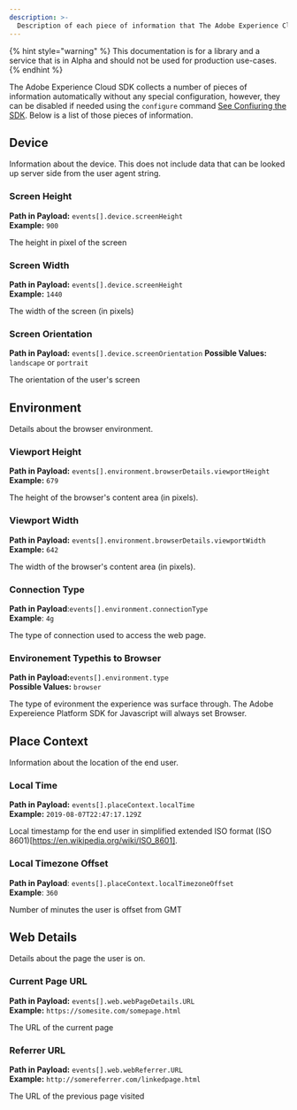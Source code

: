 ```yaml
---
description: >-
  Description of each piece of information that The Adobe Experience Cloud SDK collects automatically
---
```


{% hint style="warning" %}
This documentation is for a library and a service that is in Alpha and should not be used for production use-cases.
{% endhint %}

The Adobe Experience Cloud SDK collects a number of pieces of information automatically without any special configuration, however, they can be disabled if needed using the `configure` command [See Confiuring the SDK](fundamentals/configuring-the-sdk.md). Below is a list of those pieces of information.

## Device

Information about the device. This does not include data that can be looked up server side from the user agent string.

### Screen Height

**Path in Payload:** `events[].device.screenHeight`  
**Example:** `900`

The height in pixel of the screen  

### Screen Width

**Path in Payload:** `events[].device.screenHeight`  
**Example:** `1440`  

The width of the screen (in pixels)  

### Screen Orientation

**Path in Payload:** `events[].device.screenOrientation`
**Possible Values:** `landscape` or `portrait`

The orientation of the user's screen

## Environment

Details about the browser environment.

### Viewport Height

**Path in Payload:** `events[].environment.browserDetails.viewportHeight`  
**Example:** `679`  

The height of the browser's content area (in pixels).

### Viewport Width

**Path in Payload:** `events[].environment.browserDetails.viewportWidth`  
**Example:** `642`

The width of the browser's content area (in pixels). 

### Connection Type

**Path in Payload**:`events[].environment.connectionType`  
**Example**: `4g`  

The type of connection used to access the web page.  

### Environement Typethis to Browser  

**Path in Payload:**`events[].environment.type`  
**Possible Values:** `browser`  

The type of evironment the experience was surface through. The Adobe Expereience Platform SDK for Javascript will always set Browser.

## Place Context

Information about the location of the end user.

### Local Time

**Path in Payload:** `events[].placeContext.localTime`  
**Example:** `2019-08-07T22:47:17.129Z`  

Local timestamp for the end user in simplified extended ISO format (ISO 8601)[https://en.wikipedia.org/wiki/ISO_8601]. 

### Local Timezone Offset

**Path in Payload**: `events[].placeContext.localTimezoneOffset`  
**Example**: `360`

Number of minutes the user is offset from GMT  

## Web Details

Details about the page the user is on.

### Current Page URL

**Path in Payload:** `events[].web.webPageDetails.URL`  
**Example:** `https://somesite.com/somepage.html`  

The URL of the current page  

### Referrer URL

**Path in Payload:** `events[].web.webReferrer.URL`  
**Example:** `http://somereferrer.com/linkedpage.html`  

The URL of the previous page visited
